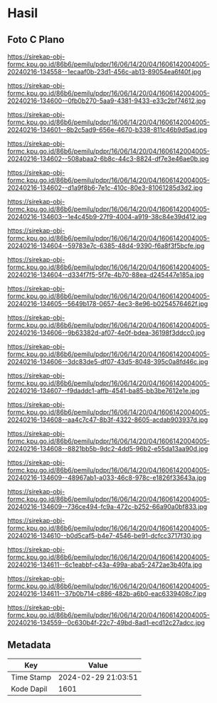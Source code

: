 # Hasil

## Foto C Plano

https://sirekap-obj-formc.kpu.go.id/86b6/pemilu/pdpr/16/06/14/20/04/1606142004005-20240216-134558--1ecaaf0b-23d1-456c-ab13-89054ea6f40f.jpg

https://sirekap-obj-formc.kpu.go.id/86b6/pemilu/pdpr/16/06/14/20/04/1606142004005-20240216-134600--0fb0b270-5aa9-4381-9433-e33c2bf74612.jpg

https://sirekap-obj-formc.kpu.go.id/86b6/pemilu/pdpr/16/06/14/20/04/1606142004005-20240216-134601--8b2c5ad9-656e-4670-b338-811c46b9d5ad.jpg

https://sirekap-obj-formc.kpu.go.id/86b6/pemilu/pdpr/16/06/14/20/04/1606142004005-20240216-134602--508abaa2-6b8c-44c3-8824-df7e3e46ae0b.jpg

https://sirekap-obj-formc.kpu.go.id/86b6/pemilu/pdpr/16/06/14/20/04/1606142004005-20240216-134602--d1a9f8b6-7e1c-410c-80e3-81061285d3d2.jpg

https://sirekap-obj-formc.kpu.go.id/86b6/pemilu/pdpr/16/06/14/20/04/1606142004005-20240216-134603--1e4c45b9-27f9-4004-a919-38c84e39d412.jpg

https://sirekap-obj-formc.kpu.go.id/86b6/pemilu/pdpr/16/06/14/20/04/1606142004005-20240216-134604--59783e7c-6385-48d4-9390-f6a8f3f5bcfe.jpg

https://sirekap-obj-formc.kpu.go.id/86b6/pemilu/pdpr/16/06/14/20/04/1606142004005-20240216-134604--d334f7f5-5f7e-4b70-88ea-d245447e185a.jpg

https://sirekap-obj-formc.kpu.go.id/86b6/pemilu/pdpr/16/06/14/20/04/1606142004005-20240216-134605--5649b178-0657-4ec3-8e96-b0254576462f.jpg

https://sirekap-obj-formc.kpu.go.id/86b6/pemilu/pdpr/16/06/14/20/04/1606142004005-20240216-134606--9b63382d-af07-4e0f-bdea-36198f3ddcc0.jpg

https://sirekap-obj-formc.kpu.go.id/86b6/pemilu/pdpr/16/06/14/20/04/1606142004005-20240216-134606--3dc83de5-df07-43d5-8048-395c0a8fd46c.jpg

https://sirekap-obj-formc.kpu.go.id/86b6/pemilu/pdpr/16/06/14/20/04/1606142004005-20240216-134607--f9daddc1-affb-4541-ba85-bb3be7612e1e.jpg

https://sirekap-obj-formc.kpu.go.id/86b6/pemilu/pdpr/16/06/14/20/04/1606142004005-20240216-134608--aa4c7c47-8b3f-4322-8605-acdab903937d.jpg

https://sirekap-obj-formc.kpu.go.id/86b6/pemilu/pdpr/16/06/14/20/04/1606142004005-20240216-134608--8821bb5b-9dc2-4dd5-96b2-e55da13aa90d.jpg

https://sirekap-obj-formc.kpu.go.id/86b6/pemilu/pdpr/16/06/14/20/04/1606142004005-20240216-134609--48967ab1-a033-46c8-978c-e1826f33643a.jpg

https://sirekap-obj-formc.kpu.go.id/86b6/pemilu/pdpr/16/06/14/20/04/1606142004005-20240216-134609--736ce494-fc9a-472c-b252-66a90a0bf833.jpg

https://sirekap-obj-formc.kpu.go.id/86b6/pemilu/pdpr/16/06/14/20/04/1606142004005-20240216-134610--b0d5caf5-b4e7-4546-be91-dcfcc3717f30.jpg

https://sirekap-obj-formc.kpu.go.id/86b6/pemilu/pdpr/16/06/14/20/04/1606142004005-20240216-134611--6c1eabbf-c43a-499a-aba5-2472ae3b40fa.jpg

https://sirekap-obj-formc.kpu.go.id/86b6/pemilu/pdpr/16/06/14/20/04/1606142004005-20240216-134611--37b0b714-c886-482b-a6b0-eac6339408c7.jpg

https://sirekap-obj-formc.kpu.go.id/86b6/pemilu/pdpr/16/06/14/20/04/1606142004005-20240216-134559--0c630b4f-22c7-49bd-8ad1-ecd12c27adcc.jpg


## Metadata

| Key        | Value               |
| ---------- | ------------------- |
| Time Stamp | 2024-02-29 21:03:51 |
| Kode Dapil | 1601                |



